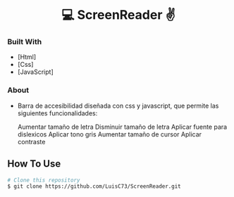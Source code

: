 
<h1 align="center">💻 ScreenReader ✌</h1>

### Built With

- [Html]
- [Css]
- [JavaScript]

### About

- Barra de accesibilidad diseñada con css y javascript, que permite las siguientes funcionalidades:

    Aumentar tamaño de letra
    Disminuir tamaño de letra
    Aplicar fuente para dislexicos
    Aplicar tono gris
    Aumentar tamaño de cursor
    Aplicar contraste


## How To Use

```bash
# Clone this repository
$ git clone https://github.com/LuisC73/ScreenReader.git

```

